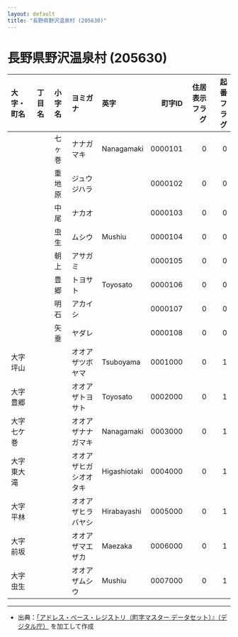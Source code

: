 ```yaml
---
layout: default
title: "長野県野沢温泉村 (205630)"
---
```


# 長野県野沢温泉村 (205630)

| 大字・町名 | 丁目名 | 小字名 | ヨミガナ | 英字 | 町字ID | 住居表示フラグ | 起番フラグ |
|:--------|:------|:------|:-----------------|:---------------------|--------:|----------:|--------:|
|  |  | 七ヶ巻 | ナナガマキ | Nanagamaki | 0000101 | 0 | 0 |
|  |  | 重地原 | ジュウジハラ |  | 0000102 | 0 | 0 |
|  |  | 中尾 | ナカオ |  | 0000103 | 0 | 0 |
|  |  | 虫生 | ムシウ | Mushiu | 0000104 | 0 | 0 |
|  |  | 朝上 | アサガミ |  | 0000105 | 0 | 0 |
|  |  | 豊郷 | トヨサト | Toyosato | 0000106 | 0 | 0 |
|  |  | 明石 | アカイシ |  | 0000107 | 0 | 0 |
|  |  | 矢垂 | ヤダレ |  | 0000108 | 0 | 0 |
| 大字坪山 |  |  | オオアザツボヤマ | Tsuboyama | 0001000 | 0 | 1 |
| 大字豊郷 |  |  | オオアザトヨサト | Toyosato | 0002000 | 0 | 1 |
| 大字七ケ巻 |  |  | オオアザナナガマキ | Nanagamaki | 0003000 | 0 | 1 |
| 大字東大滝 |  |  | オオアザヒガシオオタキ | Higashiotaki | 0004000 | 0 | 1 |
| 大字平林 |  |  | オオアザヒラバヤシ | Hirabayashi | 0005000 | 0 | 1 |
| 大字前坂 |  |  | オオアザマエザカ | Maezaka | 0006000 | 0 | 1 |
| 大字虫生 |  |  | オオアザムシウ | Mushiu | 0007000 | 0 | 1 |

---

- 出典：[「アドレス・ベース・レジストリ（町字マスター データセット）』（デジタル庁）](https://www.digital.go.jp/policies/base_registry_address/) を加工して作成